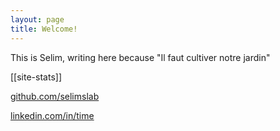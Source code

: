 ```yaml
---
layout: page
title: Welcome!
---
```


This is Selim, writing here because "Il faut cultiver notre jardin"

[[site-stats]]

[github.com/selimslab](https://github.com/selimslab)

[linkedin.com/in/time](https://linkedin.com/in/time)

